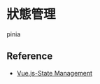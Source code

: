 # 狀態管理

pinia

## Reference

- [Vue.js-State Management](https://vuejs.org/guide/scaling-up/state-management.html)
